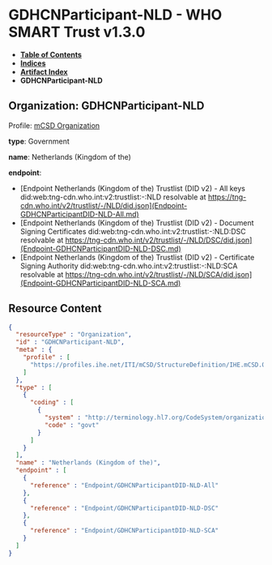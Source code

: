 # GDHCNParticipant-NLD - WHO SMART Trust v1.3.0

* [**Table of Contents**](toc.md)
* [**Indices**](indices.md)
* [**Artifact Index**](artifacts.md)
* **GDHCNParticipant-NLD**

## Organization: GDHCNParticipant-NLD

Profile: [mCSD Organization](https://profiles.ihe.net/ITI/mCSD/4.0.0/StructureDefinition-IHE.mCSD.Organization.html)

**type**: Government

**name**: Netherlands (Kingdom of the)

**endpoint**: 

* [Endpoint Netherlands (Kingdom of the) Trustlist (DID v2) - All keys did:web:tng-cdn.who.int:v2:trustlist:-:NLD resolvable at https://tng-cdn.who.int/v2/trustlist/-/NLD/did.json](Endpoint-GDHCNParticipantDID-NLD-All.md)
* [Endpoint Netherlands (Kingdom of the) Trustlist (DID v2) - Document Signing Certificates did:web:tng-cdn.who.int:v2:trustlist:-:NLD:DSC resolvable at https://tng-cdn.who.int/v2/trustlist/-/NLD/DSC/did.json](Endpoint-GDHCNParticipantDID-NLD-DSC.md)
* [Endpoint Netherlands (Kingdom of the) Trustlist (DID v2) - Certificate Signing Authority did:web:tng-cdn.who.int:v2:trustlist:-:NLD:SCA resolvable at https://tng-cdn.who.int/v2/trustlist/-/NLD/SCA/did.json](Endpoint-GDHCNParticipantDID-NLD-SCA.md)



## Resource Content

```json
{
  "resourceType" : "Organization",
  "id" : "GDHCNParticipant-NLD",
  "meta" : {
    "profile" : [
      "https://profiles.ihe.net/ITI/mCSD/StructureDefinition/IHE.mCSD.Organization"
    ]
  },
  "type" : [
    {
      "coding" : [
        {
          "system" : "http://terminology.hl7.org/CodeSystem/organization-type",
          "code" : "govt"
        }
      ]
    }
  ],
  "name" : "Netherlands (Kingdom of the)",
  "endpoint" : [
    {
      "reference" : "Endpoint/GDHCNParticipantDID-NLD-All"
    },
    {
      "reference" : "Endpoint/GDHCNParticipantDID-NLD-DSC"
    },
    {
      "reference" : "Endpoint/GDHCNParticipantDID-NLD-SCA"
    }
  ]
}

```
